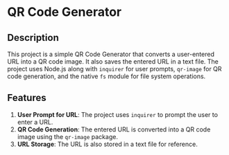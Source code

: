 # QR Code Generator

## Description

This project is a simple QR Code Generator that converts a user-entered URL into a QR code image. It also saves the entered URL in a text file. The project uses Node.js along with `inquirer` for user prompts, `qr-image` for QR code generation, and the native `fs` module for file system operations.

## Features

1. **User Prompt for URL**: The project uses `inquirer` to prompt the user to enter a URL.
2. **QR Code Generation**: The entered URL is converted into a QR code image using the `qr-image` package.
3. **URL Storage**: The URL is also stored in a text file for reference.
